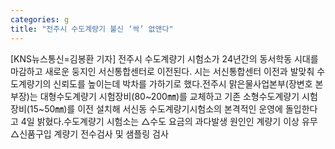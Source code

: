 ```yaml
---
categories: g
title: "전주시 수도계량기 불신 ‘싹’ 없앤다"
---
```

[KNS뉴스통신=김봉환 기자] 전주시 수도계량기 시험소가 24년간의 동서학동 시대를 마감하고 새로운 둥지인 서신통합센터로 이전된다. 시는 서신통합센터 이전과 발맞춰 수도계량기의 신뢰도를 높이는데 박차를 가하기로 했다.전주시 맑은물사업본부(장변호 본부장)는 대형수도계량기 시험장비(80~200㎜)를 교체하고 기존 소형수도계량기 시험장비(15~50㎜)를 이전 설치해 서신동 수도계량기시험소의 본격적인 운영에 돌입한다고 4일 밝혔다.수도계량기 시험소는 △수도 요금의 과다발생 원인인 계량기 이상 유무 △신품구입 계량기 전수검사 및 샘플링 검사
